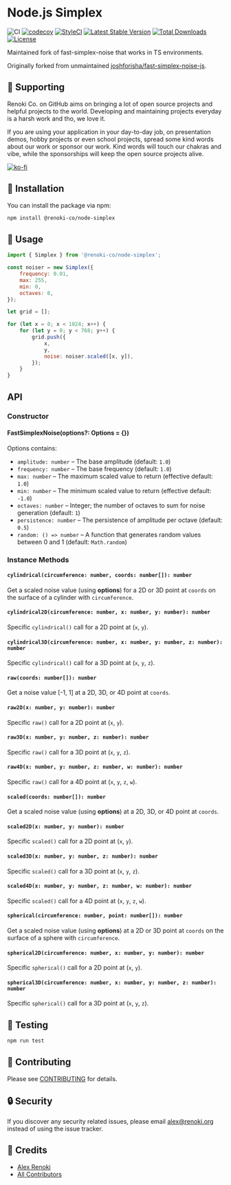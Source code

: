 Node.js Simplex
===============

![CI](https://github.com/renoki-co/node-simplex/workflows/CI/badge.svg?branch=master)
[![codecov](https://codecov.io/gh/renoki-co/node-simplex/branch/master/graph/badge.svg)](https://codecov.io/gh/renoki-co/node-simplex/branch/master)
[![StyleCI](https://github.styleci.io/repos/330025905/shield?branch=master)](https://github.styleci.io/repos/330025905)
[![Latest Stable Version](https://img.shields.io/github/v/release/renoki-co/node-simplex)](https://www.npmjs.com/package/@renoki-co/node-simplex)
[![Total Downloads](https://img.shields.io/npm/dt/@renoki-co/node-simplex)](https://www.npmjs.com/package/@renoki-co/node-simplex)
[![License](https://img.shields.io/npm/l/@renoki-co/node-simplex)](https://www.npmjs.com/package/@renoki-co/node-simplex)

Maintained fork of fast-simplex-noise that works in TS environments.

Originally forked from unmaintained [joshforisha/fast-simplex-noise-js](https://github.com/joshforisha/fast-simplex-noise-js).

## 🤝 Supporting

Renoki Co. on GitHub aims on bringing a lot of open source projects and helpful projects to the world. Developing and maintaining projects everyday is a harsh work and tho, we love it.

If you are using your application in your day-to-day job, on presentation demos, hobby projects or even school projects, spread some kind words about our work or sponsor our work. Kind words will touch our chakras and vibe, while the sponsorships will keep the open source projects alive.

[![ko-fi](https://www.ko-fi.com/img/githubbutton_sm.svg)](https://ko-fi.com/R6R42U8CL)

## 🚀 Installation

You can install the package via npm:

```bash
npm install @renoki-co/node-simplex
```

## 🙌 Usage

```js
import { Simplex } from '@renoki-co/node-simplex';

const noiser = new Simplex({
    frequency: 0.01,
    max: 255,
    min: 0,
    octaves: 8,
});

let grid = [];

for (let x = 0; x < 1024; x++) {
    for (let y = 0; y < 768; y++) {
        grid.push({
            x,
            y,
            noise: noiser.scaled([x, y]),
        });
    }
}
```

## API

### Constructor

#### FastSimplexNoise(options?: Options = {})

Options contains:

- `amplitude: number` – The base amplitude (default: `1.0`)
- `frequency: number` – The base frequency (default: `1.0`)
- `max: number` – The maximum scaled value to return (effective default: `1.0`)
- `min: number` – The minimum scaled value to return (effective default: `-1.0`)
- `octaves: number` – Integer; the number of octaves to sum for noise generation (default: `1`)
- `persistence: number` – The persistence of amplitude per octave (default: `0.5`)
- `random: () => number` – A function that generates random values between 0 and 1 (default: `Math.random`)

### Instance Methods

#### `cylindrical(circumference: number, coords: number[]): number`

Get a scaled noise value (using **options**) for a 2D or 3D point at `coords` on the surface of a cylinder with `circumference`.

#### `cylindrical2D(circumference: number, x: number, y: number): number`

Specific `cylindrical()` call for a 2D point at (`x`, `y`).

#### `cylindrical3D(circumference: number, x: number, y: number, z: number): number`

Specific `cylindrical()` call for a 3D point at (`x`, `y`, `z`).

#### `raw(coords: number[]): number`

Get a noise value [-1, 1] at a 2D, 3D, or 4D point at `coords`.

#### `raw2D(x: number, y: number): number`

Specific `raw()` call for a 2D point at (`x`, `y`).

#### `raw3D(x: number, y: number, z: number): number`

Specific `raw()` call for a 3D point at (`x`, `y`, `z`).

#### `raw4D(x: number, y: number, z: number, w: number): number`

Specific `raw()` call for a 4D point at (`x`, `y`, `z`, `w`).

#### `scaled(coords: number[]): number`

Get a scaled noise value (using **options**) at a 2D, 3D, or 4D point at `coords`.

#### `scaled2D(x: number, y: number): number`

Specific `scaled()` call for a 2D point at (`x`, `y`).

#### `scaled3D(x: number, y: number, z: number): number`

Specific `scaled()` call for a 3D point at (`x`, `y`, `z`).

#### `scaled4D(x: number, y: number, z: number, w: number): number`

Specific `scaled()` call for a 4D point at (`x`, `y`, `z`, `w`).

#### `spherical(circumference: number, point: number[]): number`

Get a scaled noise value (using **options**) at a 2D or 3D point at `coords` on the surface of a sphere with `circumference`.

#### `spherical2D(circumference: number, x: number, y: number): number`

Specific `spherical()` call for a 2D point at (`x`, `y`).

#### `spherical3D(circumference: number, x: number, y: number, z: number): number`

Specific `spherical()` call for a 3D point at (`x`, `y`, `z`).

## 🐛 Testing

``` bash
npm run test
```

## 🤝 Contributing

Please see [CONTRIBUTING](CONTRIBUTING.md) for details.

## 🔒  Security

If you discover any security related issues, please email alex@renoki.org instead of using the issue tracker.

## 🎉 Credits

- [Alex Renoki](https://github.com/rennokki)
- [All Contributors](../../contributors)
